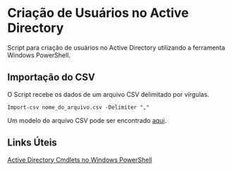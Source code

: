 # Criação de Usuários no Active Directory
Script para criação de usuários no Active Directory utilizando a ferramenta Windows PowerShell. 

## Importação do CSV
O Script recebe os dados de um arquivo CSV delimitado por vírgulas. <br>
```
Import-csv nome_do_arquivo.csv -Delimiter "," 
```
Um modelo do arquivo CSV pode ser encontrado [aqui](https://github.com/mayconreis/criacao-usuarios-active-directory/blob/80ca447f6416b4a2a274be85d72f5306935a4099/base_criacao.csv).

## Links Úteis
[Active Directory Cmdlets no Windows PowerShell](https://docs.microsoft.com/en-us/previous-versions/windows/it-pro/windows-server-2008-R2-and-2008/ee617195(v=technet.10)?redirectedfrom=MSDN)
